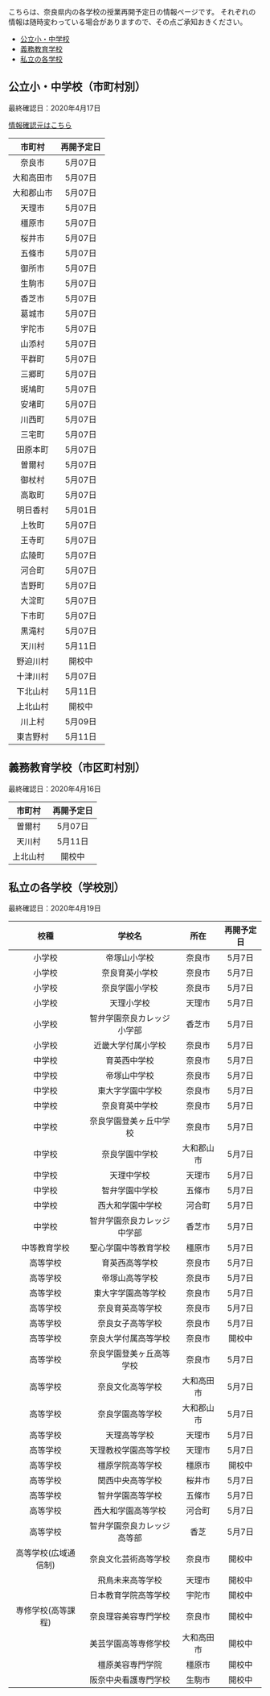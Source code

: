 こちらは、奈良県内の各学校の授業再開予定日の情報ページです。
それぞれの情報は随時変わっている場合がありますので、その点ご承知おきください。

- <a href="#kouritsu">公立小・中学校</a>
- <a href="#gimu">義務教育学校</a>
- <a href="#shiritsu">私立の各学校</a>

## 公立小・中学校（市町村別）
<a name="kouritsu">
最終確認日：2020年4月17日

<a href="https://this.kiji.is/623823532359320673?c=476913576246887521" target="_blank">情報確認元はこちら</a>

|市町村|再開予定日|
|:--:|:--:|
|奈良市|5月07日|
|大和高田市|5月07日|
|大和郡山市|5月07日|
|天理市|5月07日|
|橿原市|5月07日|
|桜井市|5月07日|
|五條市|5月07日|
|御所市|5月07日|
|生駒市|5月07日|
|香芝市|5月07日|
|葛城市|5月07日|
|宇陀市|5月07日|
|山添村|5月07日|
|平群町|5月07日|
|三郷町|5月07日|
|斑鳩町|5月07日|
|安堵町|5月07日|
|川西町|5月07日|
|三宅町|5月07日|
|田原本町|5月07日|
|曽爾村|5月07日|
|御杖村|5月07日|
|高取町|5月07日|
|明日香村|5月01日|
|上牧町|5月07日|
|王寺町|5月07日|
|広陵町|5月07日|
|河合町|5月07日|
|吉野町|5月07日|
|大淀町|5月07日|
|下市町|5月07日|
|黒滝村|5月07日|
|天川村|5月11日|
|野迫川村|開校中|
|十津川村|5月07日|
|下北山村|5月11日|
|上北山村|開校中|
|川上村|5月09日|
|東吉野村|5月11日|

## 義務教育学校（市区町村別）
<a name="gimu">
最終確認日：2020年4月16日

|市町村|再開予定日|
|:--:|:--:|
|曽爾村|5月07日|
|天川村|5月11日|
|上北山村|開校中|

## 私立の各学校（学校別）
<a name="shiritsu">
最終確認日：2020年4月19日

|校種|学校名|所在|再開予定日|
|:--:|:--:|:--:|:--:|
|小学校|帝塚山小学校|奈良市|5月7日|
|小学校|奈良育英小学校|奈良市|5月7日|
|小学校|奈良学園小学校|奈良市|5月7日|
|小学校|天理小学校|天理市|5月7日|
|小学校|智弁学園奈良カレッジ小学部|香芝市|5月7日|
|小学校|近畿大学付属小学校|奈良市|5月7日|
|中学校|育英西中学校|奈良市|5月7日|
|中学校|帝塚山中学校|奈良市|5月7日|
|中学校|東大字学園中学校|奈良市|5月7日|
|中学校|奈良育英中学校|奈良市|5月7日|
|中学校|奈良学園登美ヶ丘中学校|奈良市|5月7日|
|中学校|奈良学園中学校|大和郡山市|5月7日|
|中学校|天理中学校|天理市|5月7日|
|中学校|智弁学園中学校|五條市|5月7日|
|中学校|西大和学園中学校|河合町|5月7日|
|中学校|智弁学園奈良カレッジ中学部|香芝市|5月7日|
|中等教育学校|聖心学園中等教育学校|橿原市|5月7日|
|高等学校|育英西高等学校|奈良市|5月7日|
|高等学校|帝塚山高等学校|奈良市|5月7日|
|高等学校|東大字学園高等学校|奈良市|5月7日|
|高等学校|奈良育英高等学校|奈良市|5月7日|
|高等学校|奈良女子高等学校|奈良市|5月7日|
|高等学校|奈良大学付属高等学校|奈良市|開校中|
|高等学校|奈良学園登美ヶ丘高等学校|奈良市|5月7日|
|高等学校|奈良文化高等学校|大和高田市|5月7日|
|高等学校|奈良学園高等学校|大和郡山市|5月7日|
|高等学校|天理高等学校|天理市|5月7日|
|高等学校|天理教校学園高等学校|天理市|5月7日|
|高等学校|橿原学院高等学校|橿原市|開校中|
|高等学校|関西中央高等学校|桜井市|5月7日|
|高等学校|智弁学園高等学校|五條市|5月7日|
|高等学校|西大和学園高等学校|河合町|5月7日|
|高等学校|智弁学園奈良カレッジ高等部|香芝|5月7日|
|高等学校(広域通信制)|奈良文化芸術高等学校|奈良市|開校中|
||飛鳥未来高等学校|天理市|開校中|
||日本教育学院高等学校|宇陀市|開校中|
|専修学校(高等課程)|奈良理容美容専門学校|奈良市|開校中|
||美芸学園高等専修学校|大和高田市|開校中|
||橿原美容専門学院|橿原市|開校中|
||阪奈中央看護専門学校|生駒市|開校中|
